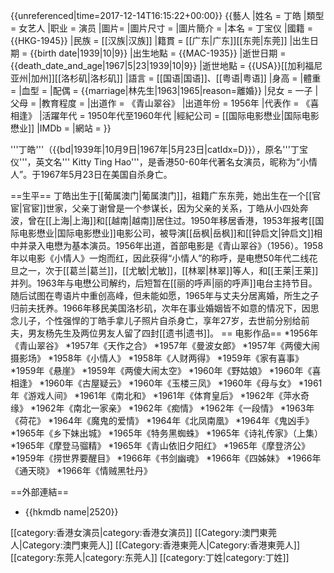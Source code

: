 {{unreferenced|time=2017-12-14T16:15:22+00:00}}
{{藝人
|姓名 = 丁皓
|類型 = 女艺人
|职业 = 演员
|圖片=
|圖片尺寸 = 
|圖片簡介 =
|本名 = 丁宝仪
|國籍 =  {{HKG-1945}}
|民族 = [[汉族|汉族]]
|籍貫 =  [[广东|广东]][[东莞|东莞]]
|出生日期 = {{birth date|1939|10|9}}
|出生地點 =  {{MAC-1935}}
|逝世日期 = {{death_date_and_age|1967|5|23|1939|10|9}}
|逝世地點 =  {{USA}}[[加利福尼亚州|加州]][[洛杉矶|洛杉矶]]
|語言 = [[国语|国语]]、[[粤语|粤语]]
|身高 = 
|體重 = 
|血型 = 
|配偶 =  {{marriage|林先生|1963|1965|reason=離婚}}
|兒女 = 一子
|父母 = 
|教育程度 = 
|出道作 = 《青山翠谷》
|出道年份 = 1956年
|代表作 =  《喜相逢》
|活躍年代 = 1950年代至1960年代
|經紀公司 = [[国际电影懋业|国际电影懋业]]
|IMDb = 
|網站 = 
}}

'''丁皓'''（{{bd|1939年|10月9日|1967年|5月23日|catIdx=D}}），原名'''丁宝仪'''，英文名''' Kitty Ting Hao'''，是香港50-60年代著名女演员，昵称为“小情人”。于1967年5月23日在美国自杀身亡。

==生平==
丁皓出生于[[葡属澳门|葡属澳门]]，祖籍广东东莞，她出生在一个[[官宦|官宦]]世家，父亲丁谢曾是一个参谋长，因为父亲的关系，丁皓从小四处奔波，曾在[[上海|上海]]和[[越南|越南]]居住过。1950年移居香港，1953年报考[[国际电影懋业|国际电影懋业]]电影公司，被导演[[岳枫|岳枫]]和[[钟启文|钟启文]]相中并录入电懋为基本演员。1956年出道，首部电影是《青山翠谷》（1956）。1958年以电影《小情人》一炮而红，因此获得“小情人”的称呼，是电懋50年代二线花旦之一，次于[[葛兰|葛兰]]，[[尤敏|尤敏]]，[[林翠|林翠]]等人，和[[王莱|王莱]]并列。1963年与电懋公司解约，后短暂在[[丽的呼声|丽的呼声]]电台主持节目。随后试图在粤语片中重创高峰，但未能如愿，1965年与丈夫分居离婚，所生之子归前夫抚养。1966年移民美国洛杉矶，次年在事业婚姻皆不如意的情况下，因思念儿子，个性强悍的丁皓手拿儿子照片自杀身亡，享年27岁，去世前分别给前夫，男友杨先生及两位男友人留了四封[[遗书|遗书]]。
== 电影作品==
*1956年《青山翠谷》
*1957年《天作之合》
*1957年《曼波女郎》
*1957年《两傻大闹摄影场》
*1958年《小情人》
*1958年《人财两得》
*1959年《家有喜事》
*1959年《悬崖》
*1959年《两傻大闹太空》
*1960年《野姑娘》
*1960年《喜相逢》
*1960年《古屋疑云》
*1960年《玉楼三凤》
*1960年《母与女》
*1961年《游戏人间》
*1961年《南北和》
*1961年《体育皇后》
*1962年《萍水奇缘》
*1962年《南北一家亲》
*1962年《痴情》
*1962年《一段情》
*1963年《荷花》
*1964年《魔鬼的爱情》
*1964年《北凤南凰》
*1964年《鬼凶手》
*1965年《乡下妹出城》
*1965年《特务黑蜘蛛》
*1965年《诗礼传家》（上集）
*1965年《摩登马骝精》
*1965年《青山依旧夕阳红》
*1965年《摩登济公》
*1959年《捞世界要醒目》
*1966年《书剑幽魂》
*1966年《四姊妹》
*1966年《通天晓》
*1966年《情贼黑牡丹》


==外部連結==
* {{hkmdb name|2520}}


[[category:香港女演员|category:香港女演员]]
[[Category:澳門東莞人|Category:澳門東莞人]]
[[Category:香港東莞人|Category:香港東莞人]]
[[category:东莞人|category:东莞人]]
[[category:丁姓|category:丁姓]]
